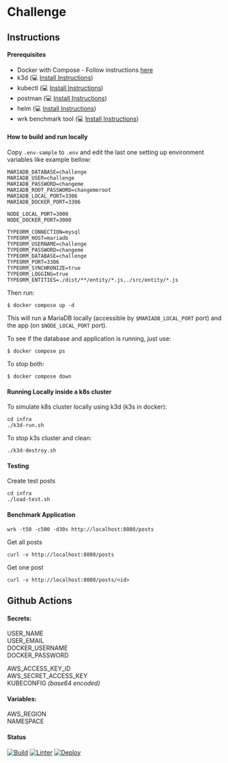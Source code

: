 # Challenge

## Instructions

#### Prerequisites

- Docker with Compose - Follow instructions [here](https://docs.docker.com/engine/install/ubuntu/ "Install Docker Engine on Ubuntu")
- k3d (💻 [Install Instructions](https://k3d.io/))
- kubectl (💻 [Install Instructions](https://kubernetes.io/docs/tasks/tools/install-kubectl-linux/))
- postman (💻 [Install Instructions](https://www.postman.com/))
- helm (💻 [Install Instructions](https://helm.sh/))
- wrk benchmark tool (💻 [Install Instructions](https://github.com/wg/wrk))

#### How to build and run locally

Copy `.env-sample` to `.env` and edit the last one setting up environment variables like example bellow:

```
MARIADB_DATABASE=challenge
MARIADB_USER=challenge
MARIADB_PASSWORD=changeme
MARIADB_ROOT_PASSWORD=changemeroot
MARIADB_LOCAL_PORT=3306
MARIADB_DOCKER_PORT=3306

NODE_LOCAL_PORT=3000
NODE_DOCKER_PORT=3000

TYPEORM_CONNECTION=mysql
TYPEORM_HOST=mariadb
TYPEORM_USERNAME=challenge
TYPEORM_PASSWORD=changeme
TYPEORM_DATABASE=challenge
TYPEORM_PORT=3306
TYPEORM_SYNCHRONIZE=true
TYPEORM_LOGGING=true
TYPEORM_ENTITIES=./dist/**/entity/*.js,./src/entity/*.js
```

Then run:

```
$ docker compose up -d
```

This will run a MariaDB locally (accessible by `$MARIADB_LOCAL_PORT` port) and the app (on `$NODE_LOCAL_PORT` port).

To see if the database and application is running, just use:

```
$ docker compose ps
```

To stop both:

```
$ docker compose down
```

#### Running Locally inside a k8s cluster

To simulate k8s cluster locally using k3d (k3s in docker):

```
cd infra
./k3d-run.sh
```

To stop k3s cluster and clean:

```
./k3d-destroy.sh
```

#### Testing

Create test posts

```
cd infra
./load-test.sh
```

#### Benchmark Application

```
wrk -t50 -c500 -d30s http://localhost:8080/posts
```

Get all posts

```
curl -v http://localhost:8080/posts
```

Get one post

```
curl -v http://localhost:8080/posts/<id>
```

## Github Actions

#### Secrets:

USER_NAME <br />
USER_EMAIL <br />
DOCKER_USERNAME <br />
DOCKER_PASSWORD <br />

AWS_ACCESS_KEY_ID <br />
AWS_SECRET_ACCESS_KEY <br />
KUBECONFIG <i>(base64 encoded)</i> <br />

#### Variables:

AWS_REGION <br />
NAMESPACE <br />

#### Status

[![Build](https://github.com/rldourado/challenge/actions/workflows/build.yml/badge.svg)](https://github.com/rldourado/challenge) [![Linter](https://github.com/rldourado/challenge/actions/workflows/linter.yml/badge.svg)](https://github.com/rldourado/challenge) [![Deploy](https://github.com/rldourado/challenge/actions/workflows/deploy.yml/badge.svg)](https://github.com/rldourado/challenge)
